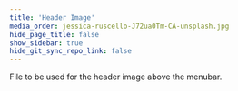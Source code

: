 ```yaml
---
title: 'Header Image'
media_order: jessica-ruscello-J72ua0Tm-CA-unsplash.jpg
hide_page_title: false
show_sidebar: true
hide_git_sync_repo_link: false
---
```


File to be used for the header image above the menubar.
